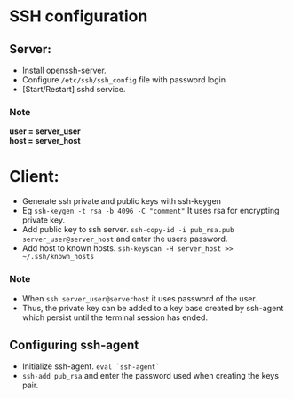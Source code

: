 # SSH configuration

## Server:

- Install openssh-server.
- Configure `/etc/ssh/ssh_config` file with password login
- [Start/Restart] sshd service.

### Note

**user = server_user** <br>
**host = server_host**

# Client:

- Generate ssh private and public keys with ssh-keygen
- Eg `ssh-keygen -t rsa -b 4096 -C "comment"` It uses rsa for encrypting private key.
- Add public key to ssh server. `ssh-copy-id -i pub_rsa.pub server_user@server_host` and enter the users password.
- Add host to known hosts. `ssh-keyscan -H server_host >> ~/.ssh/known_hosts`

### Note

- When `ssh server_user@serverhost` it uses password of the user.
- Thus, the private key can be added to a key base created by ssh-agent which persist until the terminal session has ended.

## Configuring ssh-agent

- Initialize ssh-agent. `` eval `ssh-agent`  ``
- `ssh-add pub_rsa` and enter the password used when creating the keys pair.
